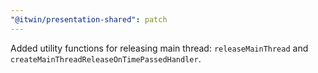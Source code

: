 ```yaml
---
"@itwin/presentation-shared": patch
---
```


Added utility functions for releasing main thread: `releaseMainThread` and `createMainThreadReleaseOnTimePassedHandler`.
